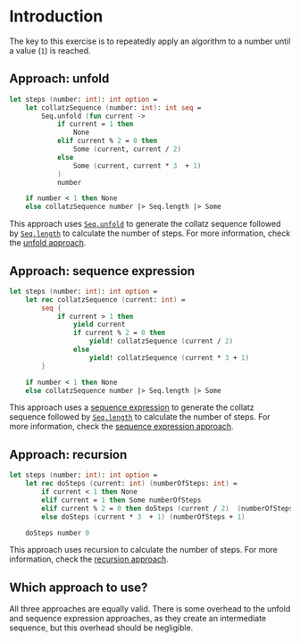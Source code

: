 # Introduction

The key to this exercise is to repeatedly apply an algorithm to a number until a value (`1`) is reached.

## Approach: unfold

```fsharp
let steps (number: int): int option =
    let collatzSequence (number: int): int seq =
        Seq.unfold (fun current ->
            if current = 1 then
                None
            elif current % 2 = 0 then
                Some (current, current / 2)
            else
                Some (current, current * 3  + 1)
            )
            number

    if number < 1 then None
    else collatzSequence number |> Seq.length |> Some
```

This approach uses [`Seq.unfold`][seq.unfold] to generate the collatz sequence followed by [`Seq.length`][seq.length] to calculate the number of steps.
For more information, check the [unfold approach][approach-unfold].

## Approach: sequence expression

```fsharp
let steps (number: int): int option =
    let rec collatzSequence (current: int) =
        seq {
            if current > 1 then
                yield current
                if current % 2 = 0 then
                    yield! collatzSequence (current / 2)
                else
                    yield! collatzSequence (current * 3 + 1)
        }

    if number < 1 then None
    else collatzSequence number |> Seq.length |> Some
```

This approach uses a [sequence expression][sequence-expressions] to generate the collatz sequence followed by [`Seq.length`][seq.length] to calculate the number of steps.
For more information, check the [sequence expression approach][approach-sequence-expression].

## Approach: recursion

```fsharp
let steps (number: int): int option =
    let rec doSteps (current: int) (numberOfSteps: int) =
        if current < 1 then None
        elif current = 1 then Some numberOfSteps
        elif current % 2 = 0 then doSteps (current / 2)  (numberOfSteps + 1)
        else doSteps (current * 3  + 1) (numberOfSteps + 1)

    doSteps number 0
```

This approach uses recursion to calculate the number of steps.
For more information, check the [recursion approach][approach-recursion].

## Which approach to use?

All three approaches are equally valid.
There is some overhead to the unfold and sequence expression approaches, as they create an intermediate sequence, but this overhead should be negligible.

[approach-recursion]: https://exercism.org/tracks/fsharp/exercises/collatz-conjecture/approaches/recursion
[approach-unfold]: https://exercism.org/tracks/fsharp/exercises/collatz-conjecture/approaches/unfold
[approach-sequence-expression]: https://exercism.org/tracks/fsharp/exercises/collatz-conjecture/approaches/sequence-expression
[options]: https://learn.microsoft.com/en-us/dotnet/fsharp/language-reference/options
[seq.unfold]: https://fsharp.github.io/fsharp-core-docs/reference/fsharp-collections-seqmodule.html#unfold
[seq.length]: https://fsharp.github.io/fsharp-core-docs/reference/fsharp-collections-seqmodule.html#length
[sequence-expressions]: https://learn.microsoft.com/en-us/dotnet/fsharp/language-reference/sequences#sequence-expressions
